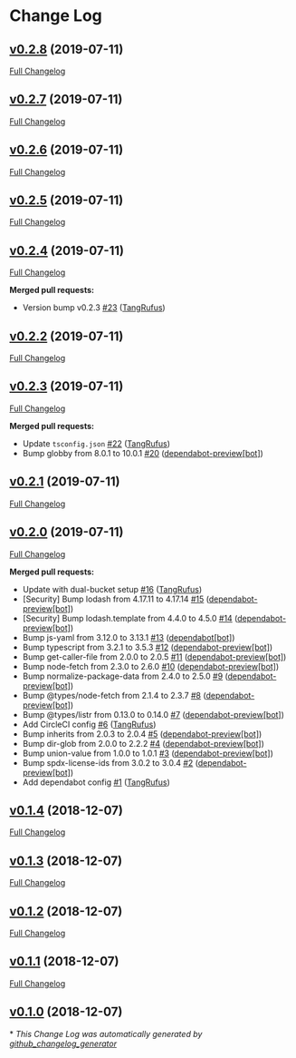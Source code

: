 # Change Log

## [v0.2.8](https://github.com/ItinerisLtd/wpom-cli/tree/v0.2.8) (2019-07-11)
[Full Changelog](https://github.com/ItinerisLtd/wpom-cli/compare/v0.2.7...v0.2.8)

## [v0.2.7](https://github.com/ItinerisLtd/wpom-cli/tree/v0.2.7) (2019-07-11)
[Full Changelog](https://github.com/ItinerisLtd/wpom-cli/compare/v0.2.6...v0.2.7)

## [v0.2.6](https://github.com/ItinerisLtd/wpom-cli/tree/v0.2.6) (2019-07-11)
[Full Changelog](https://github.com/ItinerisLtd/wpom-cli/compare/v0.2.5...v0.2.6)

## [v0.2.5](https://github.com/ItinerisLtd/wpom-cli/tree/v0.2.5) (2019-07-11)
[Full Changelog](https://github.com/ItinerisLtd/wpom-cli/compare/v0.2.4...v0.2.5)

## [v0.2.4](https://github.com/ItinerisLtd/wpom-cli/tree/v0.2.4) (2019-07-11)
[Full Changelog](https://github.com/ItinerisLtd/wpom-cli/compare/v0.2.2...v0.2.4)

**Merged pull requests:**

- Version bump v0.2.3 [\#23](https://github.com/ItinerisLtd/wpom-cli/pull/23) ([TangRufus](https://github.com/TangRufus))

## [v0.2.2](https://github.com/ItinerisLtd/wpom-cli/tree/v0.2.2) (2019-07-11)
[Full Changelog](https://github.com/ItinerisLtd/wpom-cli/compare/v0.2.3...v0.2.2)

## [v0.2.3](https://github.com/ItinerisLtd/wpom-cli/tree/v0.2.3) (2019-07-11)
[Full Changelog](https://github.com/ItinerisLtd/wpom-cli/compare/v0.2.1...v0.2.3)

**Merged pull requests:**

- Update `tsconfig.json` [\#22](https://github.com/ItinerisLtd/wpom-cli/pull/22) ([TangRufus](https://github.com/TangRufus))
- Bump globby from 8.0.1 to 10.0.1 [\#20](https://github.com/ItinerisLtd/wpom-cli/pull/20) ([dependabot-preview[bot]](https://github.com/apps/dependabot-preview))

## [v0.2.1](https://github.com/ItinerisLtd/wpom-cli/tree/v0.2.1) (2019-07-11)
[Full Changelog](https://github.com/ItinerisLtd/wpom-cli/compare/v0.2.0...v0.2.1)

## [v0.2.0](https://github.com/ItinerisLtd/wpom-cli/tree/v0.2.0) (2019-07-11)
[Full Changelog](https://github.com/ItinerisLtd/wpom-cli/compare/v0.1.4...v0.2.0)

**Merged pull requests:**

-  Update with dual-bucket setup  [\#16](https://github.com/ItinerisLtd/wpom-cli/pull/16) ([TangRufus](https://github.com/TangRufus))
- \[Security\] Bump lodash from 4.17.11 to 4.17.14 [\#15](https://github.com/ItinerisLtd/wpom-cli/pull/15) ([dependabot-preview[bot]](https://github.com/apps/dependabot-preview))
- \[Security\] Bump lodash.template from 4.4.0 to 4.5.0 [\#14](https://github.com/ItinerisLtd/wpom-cli/pull/14) ([dependabot-preview[bot]](https://github.com/apps/dependabot-preview))
- Bump js-yaml from 3.12.0 to 3.13.1 [\#13](https://github.com/ItinerisLtd/wpom-cli/pull/13) ([dependabot[bot]](https://github.com/apps/dependabot))
- Bump typescript from 3.2.1 to 3.5.3 [\#12](https://github.com/ItinerisLtd/wpom-cli/pull/12) ([dependabot-preview[bot]](https://github.com/apps/dependabot-preview))
- Bump get-caller-file from 2.0.0 to 2.0.5 [\#11](https://github.com/ItinerisLtd/wpom-cli/pull/11) ([dependabot-preview[bot]](https://github.com/apps/dependabot-preview))
- Bump node-fetch from 2.3.0 to 2.6.0 [\#10](https://github.com/ItinerisLtd/wpom-cli/pull/10) ([dependabot-preview[bot]](https://github.com/apps/dependabot-preview))
- Bump normalize-package-data from 2.4.0 to 2.5.0 [\#9](https://github.com/ItinerisLtd/wpom-cli/pull/9) ([dependabot-preview[bot]](https://github.com/apps/dependabot-preview))
- Bump @types/node-fetch from 2.1.4 to 2.3.7 [\#8](https://github.com/ItinerisLtd/wpom-cli/pull/8) ([dependabot-preview[bot]](https://github.com/apps/dependabot-preview))
- Bump @types/listr from 0.13.0 to 0.14.0 [\#7](https://github.com/ItinerisLtd/wpom-cli/pull/7) ([dependabot-preview[bot]](https://github.com/apps/dependabot-preview))
- Add CircleCI config [\#6](https://github.com/ItinerisLtd/wpom-cli/pull/6) ([TangRufus](https://github.com/TangRufus))
- Bump inherits from 2.0.3 to 2.0.4 [\#5](https://github.com/ItinerisLtd/wpom-cli/pull/5) ([dependabot-preview[bot]](https://github.com/apps/dependabot-preview))
- Bump dir-glob from 2.0.0 to 2.2.2 [\#4](https://github.com/ItinerisLtd/wpom-cli/pull/4) ([dependabot-preview[bot]](https://github.com/apps/dependabot-preview))
- Bump union-value from 1.0.0 to 1.0.1 [\#3](https://github.com/ItinerisLtd/wpom-cli/pull/3) ([dependabot-preview[bot]](https://github.com/apps/dependabot-preview))
- Bump spdx-license-ids from 3.0.2 to 3.0.4 [\#2](https://github.com/ItinerisLtd/wpom-cli/pull/2) ([dependabot-preview[bot]](https://github.com/apps/dependabot-preview))
- Add dependabot config [\#1](https://github.com/ItinerisLtd/wpom-cli/pull/1) ([TangRufus](https://github.com/TangRufus))

## [v0.1.4](https://github.com/ItinerisLtd/wpom-cli/tree/v0.1.4) (2018-12-07)
[Full Changelog](https://github.com/ItinerisLtd/wpom-cli/compare/v0.1.3...v0.1.4)

## [v0.1.3](https://github.com/ItinerisLtd/wpom-cli/tree/v0.1.3) (2018-12-07)
[Full Changelog](https://github.com/ItinerisLtd/wpom-cli/compare/v0.1.2...v0.1.3)

## [v0.1.2](https://github.com/ItinerisLtd/wpom-cli/tree/v0.1.2) (2018-12-07)
[Full Changelog](https://github.com/ItinerisLtd/wpom-cli/compare/v0.1.1...v0.1.2)

## [v0.1.1](https://github.com/ItinerisLtd/wpom-cli/tree/v0.1.1) (2018-12-07)
[Full Changelog](https://github.com/ItinerisLtd/wpom-cli/compare/v0.1.0...v0.1.1)

## [v0.1.0](https://github.com/ItinerisLtd/wpom-cli/tree/v0.1.0) (2018-12-07)


\* *This Change Log was automatically generated by [github_changelog_generator](https://github.com/skywinder/Github-Changelog-Generator)*